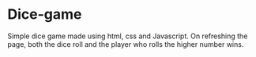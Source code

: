 # Dice-game
Simple dice game made using html, css and Javascript. On refreshing the page, both the dice roll and the player who rolls the higher number wins.
